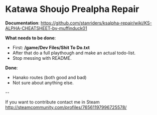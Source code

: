 Katawa Shoujo Prealpha Repair
==============

**Documentation**: https://github.com/stanriders/ksalpha-repair/wiki/KS-ALPHA-CHEATSHEET-by-muffinduck01

**What needs to be done**: 
 * First: **/game/Dev Files/Shit To Do.txt**
 * After that do a full playthough and make an actual todo-list.
 * Stop messing with README.

**Done**:
 * Hanako routes (both good and bad)
 * Not sure about anything else.

--

If you want to contribute contact me in Steam http://steamcommunity.com/profiles/76561197996725578/
